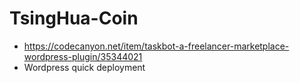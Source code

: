 # TsingHua-Coin
- https://codecanyon.net/item/taskbot-a-freelancer-marketplace-wordpress-plugin/35344021
- Wordpress quick deployment
